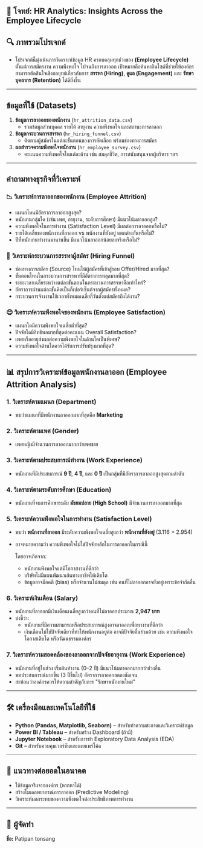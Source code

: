## 📌 โจทย์: HR Analytics: Insights Across the Employee Lifecycle

## 🔍 ภาพรวมโปรเจกต์
- โปรเจกต์นี้มุ่งเน้นการวิเคราะห์ข้อมูล HR ครอบคลุมทุกช่วงของ **(Employee Lifecycle)** ตั้งแต่การสมัครงาน ความพึงพอใจ ไปจนถึงการลาออก เป้าหมายคือค้นหาอินไซต์ที่ช่วยให้องค์กรสามารถตัดสินใจเชิงกลยุทธ์เกี่ยวกับการ **สรรหา (Hiring)**, **ดูแล (Engagement)** และ **รักษาบุคลากร (Retention)** ได้ดียิ่งขึ้น
---

## ข้อมูลที่ใช้ (Datasets)
1. **ข้อมูลการลาออกของพนักงาน** (`hr_attrition_data.csv`)
    - รวมข้อมูลส่วนบุคคล รายได้ อายุงาน ความพึงพอใจ และสถานะการลาออก
2. **ข้อมูลกระบวนการสรรหา** (`hr_hiring_funnel.csv`)
    - ติดตามผู้สมัครในแต่ละขั้นตอนของการคัดเลือก พร้อมช่องทางการสมัคร
3. **ผลสำรวจความพึงพอใจพนักงาน** (`hr_employee_survey.csv`)
    - คะแนนความพึงพอใจในแต่ละด้าน เช่น สมดุลชีวิต, การสนับสนุนจากผู้บริหาร ฯลฯ
---

## คำถามทางธุรกิจที่วิเคราะห์
### 📉 **วิเคราะห์การลาออกของพนักงาน (Employee Attrition)**
- แผนกไหนมีอัตราการลาออกสูงสุด?
- พนักงานกลุ่มใด (เช่น เพศ, อายุงาน, ระดับการศึกษา) มีแนวโน้มลาออกสูง?
- ความพึงพอใจในการทำงาน (Satisfaction Level) มีผลต่อการลาออกหรือไม่?
- รายได้เฉลี่ยของพนักงานที่ลาออก vs พนักงานที่ยังอยู่ แตกต่างกันหรือไม่?
- ปีที่พนักงานทำงานมานานขึ้น มีแนวโน้มลาออกน้อยลงจริงหรือไม่?

### 🧭 **วิเคราะห์กระบวนการสรรหาผู้สมัคร (Hiring Funnel)**
- ช่องทางการสมัคร (Source) ไหนให้ผู้สมัครที่เข้าสู่รอบ Offer/Hired มากที่สุด?
- ขั้นตอนไหนในกระบวนการสรรหาที่มีอัตราการหลุดมากที่สุด?
- ระยะเวลาเฉลี่ยระหว่างแต่ละขั้นตอนในกระบวนการสรรหาคือเท่าไหร่?
- อัตราการผ่านแต่ละขั้นคิดเป็นกี่เปอร์เซ็นต์จากผู้สมัครทั้งหมด?
- กระบวนการจ้างงานใช้เวลาทั้งหมดเฉลี่ยกี่วันตั้งแต่สมัครถึงได้งาน?

### 😊 **วิเคราะห์ความพึงพอใจของพนักงาน (Employee Satisfaction)**
- แผนกใดมีความพึงพอใจเฉลี่ยต่ำที่สุด?
- ปัจจัยใดมีอิทธิพลมากที่สุดต่อคะแนน Overall Satisfaction?
- เพศหรืออายุส่งผลต่อความพึงพอใจในด้านใดเป็นพิเศษ?
- ความพึงพอใจด้านใดควรได้รับการปรับปรุงมากที่สุด?
---


## 📊 สรุปการวิเคราะห์ข้อมูลพนักงานลาออก (Employee Attrition Analysis)

### 1. วิเคราะห์ตามแผนก (Department)
- พบว่าแผนกที่มีพนักงานลาออกมากที่สุดคือ **Marketing**

### 2. วิเคราะห์ตามเพศ (Gender)
- เพศหญิงมีจำนวนการลาออกมากกว่าเพศชาย

### 3. วิเคราะห์ตามประสบการณ์ทำงาน (Work Experience)
- พนักงานที่มีประสบการณ์ **9 ปี**, **4 ปี**, และ **0 ปี** เป็นกลุ่มที่มีอัตราการลาออกสูงสุดตามลำดับ

### 4. วิเคราะห์ตามระดับการศึกษา (Education)
- พนักงานที่จบการศึกษาระดับ **มัธยมปลาย (High School)** มีจำนวนการลาออกมากที่สุด

### 5. วิเคราะห์ความพึงพอใจในการทำงาน (Satisfaction Level)
- พบว่า **พนักงานที่ลาออก** มีระดับความพึงพอใจเฉลี่ยสูงกว่า **พนักงานที่ยังอยู่** (3.116 > 2.954)
- อาจหมายความว่า ความพึงพอใจไม่ใช่ปัจจัยหลักในการลาออกในกรณีนี้
    
    โดยอาจเกิดจาก:
    
    - พนักงานพึงพอใจแต่มีโอกาสงานที่ดีกว่า
    - บริษัทไม่มีแผนพัฒนาเส้นทางอาชีพให้เติบโต
    - ข้อมูลอาจมีอคติ (bias) หรือจำนวนไม่สมดุล เช่น คนที่ไม่ลาออกอาจยังอยู่เพราะข้อจำกัดอื่น

### 6. วิเคราะห์เงินเดือน (Salary)
- พนักงานที่ลาออกมีเงินเดือนเฉลี่ยสูงกว่าคนที่ไม่ลาออกประมาณ **2,947 บาท**
- บ่งชี้ว่า:
    - พนักงานที่มีความสามารถหรือประสบการณ์สูงอาจลาออกเพื่อหางานที่ดีกว่า
    - เงินเดือนไม่ใช่ปัจจัยเดียวที่ทำให้พนักงานอยู่ต่อ อาจมีปัจจัยอื่นร่วมด้วย เช่น ความพึงพอใจ โอกาสเติบโต หรือวัฒนธรรมองค์กร

### 7. วิเคราะห์ความสอดคล้องของลาออกจากปัจจัยอายุงาน (Work Experience)
- พนักงานที่อยู่ในช่วง เริ่มต้นทำงาน (0–2 ปี) มีแนวโน้มลาออกมากกว่าช่วงอื่น
- พอประสบการณ์มากขึ้น (3 ปีขึ้นไป) อัตราการลาออกลดลงชัดเจน
- สะท้อนว่าองค์กรควรให้ความสำคัญกับการ "รักษาพนักงานใหม่"

---


## 🛠️ เครื่องมือและเทคโนโลยีที่ใช้
- **Python (Pandas, Matplotlib, Seaborn)** – สำหรับทำความสะอาดและวิเคราะห์ข้อมูล
- **Power BI / Tableau** – สำหรับสร้าง Dashboard (ถ้ามี)
- **Jupyter Notebook** – สำหรับการทำ Exploratory Data Analysis (EDA)
- **Git** – สำหรับควบคุมเวอร์ชันและเผยแพร่โค้ด
---

## 🔄 แนวทางต่อยอดในอนาคต

- ใช้ข้อมูลจริงจากองค์กร (หากหาได้)
- สร้างโมเดลพยากรณ์การลาออก (Predictive Modeling)
- วิเคราะห์ผลกระทบของความพึงพอใจต่อประสิทธิภาพการทำงาน
---

## 🤝 ผู้จัดทำ
**ชื่อ:** Patipan tonsang

